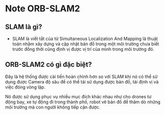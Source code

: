 # Note ORB-SLAM2

## SLAM là gì?
 - SLAM là viết tắt của từ Simultaneous Localization And Mapping là thuật toán nhằm xây dựng và cập nhật bản đồ trong một môi trường chưa biết trước đồng thời cũng định vị được vị trí của mình trong môi trường đó.

## ORB-SLAM2 có gì đặc biệt?

Đây là hệ thống được cải tiến hoàn chỉnh hơn so với SLAM khi nó có thể sử dụng được Camera độ sâu để có thể tái sử dụng được bản đồ, tái định vị và việc đóng vòng lặp.
    
Nó được sử dụng phục vụ nhiều mục đích khác nhau như cho drones tư động bay, xe tự động đi trong thành phố, robot vẽ bản đồ để thăm dò những môi trường mà con người không tiếp cận được.

